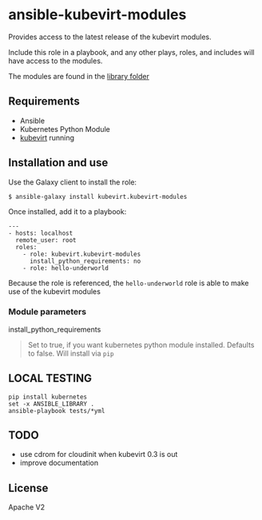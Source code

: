 # ansible-kubevirt-modules

Provides access to the latest release of the kubevirt modules. 

Include this role in a playbook, and any other plays, roles, and includes will have access to the modules.

The modules are found in the [library folder](./library)

## Requirements

- Ansible
- Kubernetes Python Module
- [kubevirt](https://github.com/kubevirt/kubevirt) running

## Installation and use

Use the Galaxy client to install the role:

```
$ ansible-galaxy install kubevirt.kubevirt-modules
```

Once installed, add it to a playbook:

```
---
- hosts: localhost
  remote_user: root
  roles:
    - role: kubevirt.kubevirt-modules
      install_python_requirements: no
    - role: hello-underworld
```

Because the role is referenced, the `hello-underworld` role is able to make use of the kubevirt modules

### Module parameters

install_python_requirements
> Set to true, if you want kubernetes python module installed. Defaults to false. Will install via `pip`

## LOCAL TESTING

```
pip install kubernetes
set -x ANSIBLE_LIBRARY .
ansible-playbook tests/*yml
```

## TODO

- use cdrom for cloudinit when kubevirt 0.3 is out
- improve documentation

## License

Apache V2
